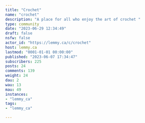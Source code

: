 ```yaml
---
title: "Crochet" 
name: "crochet"
description: "A place for all who enjoy the art of crochet "
type: community
date: "2023-06-29 12:34:49"
draft: false
nsfw: false
actor_id: "https://lemmy.ca/c/crochet"
host: lemmy.ca
lastmod: "0001-01-01 00:00:00"
published: "2023-06-07 17:34:47"
subscribers: 225
posts: 24
comments: 139
weight: 24
dau: 2
wau: 13
mau: 49
instances:
- "lemmy_ca"
tags: 
- "lemmy_ca"

---
```

